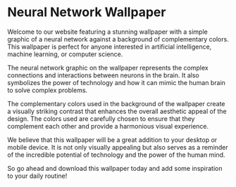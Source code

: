 <!--
Write me markdown content of website with wallpaper:

"A wallpaper with a simple graphic of a neural network, against a background of complementary colors."

The header of the page should not be copy of the text but rather a real content of the website which is using this wallpaper.
-->

<!--font:Poppins-->

# Neural Network Wallpaper

Welcome to our website featuring a stunning wallpaper with a simple graphic of a neural network against a background of complementary colors. This wallpaper is perfect for anyone interested in artificial intelligence, machine learning, or computer science.

The neural network graphic on the wallpaper represents the complex connections and interactions between neurons in the brain. It also symbolizes the power of technology and how it can mimic the human brain to solve complex problems.

The complementary colors used in the background of the wallpaper create a visually striking contrast that enhances the overall aesthetic appeal of the design. The colors used are carefully chosen to ensure that they complement each other and provide a harmonious visual experience.

We believe that this wallpaper will be a great addition to your desktop or mobile device. It is not only visually appealing but also serves as a reminder of the incredible potential of technology and the power of the human mind.

So go ahead and download this wallpaper today and add some inspiration to your daily routine!
